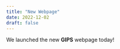 ```yaml
---
title: "New Webpage"
date: 2022-12-02
draft: false
---
```


We launched the new **GIPS** webpage today!
